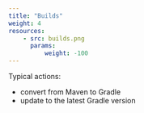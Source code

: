 ```yaml
---
title: "Builds"
weight: 4
resources:
    - src: builds.png
      params:
          weight: -100
---
```


Typical actions:

* convert from Maven to Gradle
* update to the latest Gradle version
